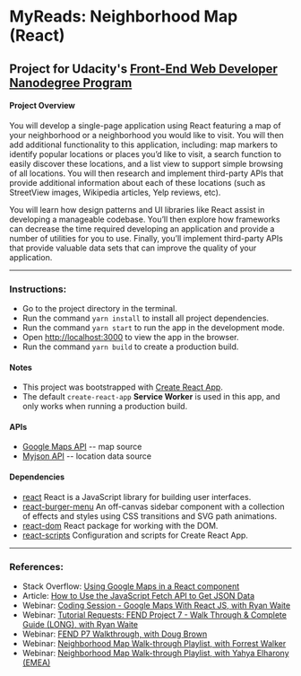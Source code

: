 # MyReads:  Neighborhood Map (React)

## Project for Udacity's [Front-End Web Developer Nanodegree Program](https://www.udacity.com/course/front-end-web-developer-nanodegree--nd001)

<!-- TODO:  Deploy project on live server; add link here. -->
<!-- :link: [View Live Project](https://psittacine.github.io/neighborhood-map-react/) -->

#### Project Overview

You will develop a single-page application using React featuring a map of your neighborhood or a neighborhood you would like to visit. You will then add additional functionality to this application, including: map markers to identify popular locations or places you’d like to visit, a search function to easily discover these locations, and a list view to support simple browsing of all locations. You will then research and implement third-party APIs that provide additional information about each of these locations (such as StreetView images, Wikipedia articles, Yelp reviews, etc).

You will learn how design patterns and UI libraries like React assist in developing a manageable codebase. You’ll then explore how frameworks can decrease the time required developing an application and provide a number of utilities for you to use. Finally, you’ll implement third-party APIs that provide valuable data sets that can improve the quality of your application.

---

### Instructions:

* Go to the project directory in the terminal.
* Run the command `yarn install` to install all project dependencies.
* Run the command `yarn start` to run the app in the development mode.
* Open [http://localhost:3000](http://localhost:3000) to view the app in the browser.
* Run the command `yarn build` to create a production build.

#### Notes

* This project was bootstrapped with [Create React App](https://github.com/facebook/create-react-app).
* The default `create-react-app` **Service Worker** is used in this app, and only works when running a production build.

#### APIs

* [Google Maps API](https://cloud.google.com/maps-platform/) -- map source
* [Myjson API](https://api.myjson.com/bins/xvv5m) -- location data source

#### Dependencies
* [react](https://github.com/facebook/react) React is a JavaScript library for building user interfaces.
* [react-burger-menu](https://github.com/negomi/react-burger-menu) An off-canvas sidebar component with a collection of effects and styles using CSS transitions and SVG path animations.
* [react-dom](https://github.com/facebook/react) React package for working with the DOM.
* [react-scripts](https://github.com/facebook/create-react-app) Configuration and scripts for Create React App.

---

### References:

* Stack Overflow: [Using Google Maps in a React component](https://stackoverflow.com/questions/48493960/using-google-map-in-react-component)
*  Article: [How to Use the JavaScript Fetch API to Get JSON Data](https://www.taniarascia.com/how-to-use-the-javascript-fetch-api-to-get-json-data/)
* Webinar: [Coding Session - Google Maps With React JS, with Ryan Waite](https://www.youtube.com/watch?v=5J6fs_BlVC0)
* Webinar: [Tutorial Requests: FEND Project 7 - Walk Through & Complete Guide (LONG), with Ryan Waite](https://www.youtube.com/watch?v=LvQe7xrUh7I)
* Webinar: [FEND P7 Walkthrough, with Doug Brown](https://www.youtube.com/watch?v=NVAVLCJwAAo)
* Webinar: [Neighborhood Map Walk-through Playlist, with Forrest Walker](https://www.youtube.com/playlist?list=PL4rQq4MQP1crXuPtruu_eijgOUUXhcUCP)
* Webinar: [Neighborhood Map Walk-through Playlist, with Yahya Elharony (EMEA)](https://www.youtube.com/playlist?list=PLgOB68PvvmWCGNn8UMTpcfQEiITzxEEA1)
